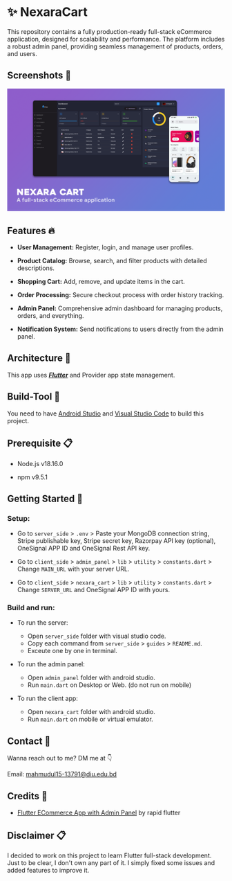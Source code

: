 # ✨ NexaraCart
This repository contains a fully production-ready full-stack eCommerce application, designed for scalability and performance. The platform includes a robust admin panel, providing seamless management of products, orders, and users.

## Screenshots 📱
<div align="center">
<img src="https://raw.githubusercontent.com/Mahmud0808/NexaraCart/main/banner.png" />
</div>

## Features 🔥

- **User Management:** Register, login, and manage user profiles.

- **Product Catalog:** Browse, search, and filter products with detailed descriptions.

- **Shopping Cart:** Add, remove, and update items in the cart.

- **Order Processing:** Secure checkout process with order history tracking.

- **Admin Panel:** Comprehensive admin dashboard for managing products, orders, and everything.

- **Notification System:** Send notifications to users directly from the admin panel.

## Architecture 🗼

This app uses [***Flutter***](https://flutter.dev/) and Provider app state management.

## Build-Tool 🧰

You need to have [Android Studio](https://developer.android.com/studio) and [Visual Studio Code](https://code.visualstudio.com/) to build this project.

## Prerequisite 📋

- Node.js v18.16.0

- npm v9.5.1

## Getting Started 🚀

### Setup:

- Go to `server_side` > `.env` > Paste your MongoDB connection string, Stripe publishable key, Stripe secret key, Razorpay API key (optional), OneSignal APP ID and OneSignal Rest API key.

- Go to `client_side` > `admin_panel` > `lib` > `utility` > `constants.dart` > Change `MAIN_URL` with your server URL.

- Go to `client_side` > `nexara_cart` > `lib` > `utility` > `constants.dart` > Change `SERVER_URL` and OneSignal APP ID with yours.

### Build and run:

- To run the server:
  - Open `server_side` folder with visual studio code.
  - Copy each command from `server_side` > `guides` > `README.md`.
  - Exceute one by one in terminal.

- To run the admin panel:
  - Open `admin_panel` folder with android studio.
  - Run `main.dart` on Desktop or Web. (do not run on mobile)

- To run the client app:
  - Open `nexara_cart` folder with android studio.
  - Run `main.dart` on mobile or virtual emulator.

## Contact 📩

Wanna reach out to me? DM me at 👇

Email: mahmudul15-13791@diu.edu.bd

## Credits 🤝

- [Flutter ECommerce App with Admin Panel](https://www.youtube.com/watch?v=s8lt2bc0rDQ) by rapid flutter

## Disclaimer 📋

I decided to work on this project to learn Flutter full-stack development. Just to be clear, I don't own any part of it. I simply fixed some issues and added features to improve it.
